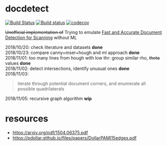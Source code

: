 # docdetect

[![Build Status](https://travis-ci.org/alessandrozamberletti/docdetect.svg?branch=master)](https://travis-ci.org/alessandrozamberletti/docdetect)
[![Build status](https://ci.appveyor.com/api/projects/status/l1gjc8g7c1q3846j/branch/master?svg=true)](https://ci.appveyor.com/project/alessandrozamberletti/docdetect/branch/master)
[![codecov](https://codecov.io/gh/alessandrozamberletti/docdetect/branch/master/graph/badge.svg)](https://codecov.io/gh/alessandrozamberletti/docdetect)

~~Unofficial implementation of~~ Trying to emulate [Fast and Accurate Document Detection for Scanning](https://blogs.dropbox.com/tech/2016/08/fast-and-accurate-document-detection-for-scanning/) without ML
 
2018/10/20: check literature and datasets **done**  
2018/10/23: compare canny+mser+hough and ml approach **done**  
2018/11/01: too many lines from hough with low thr: group similar rho, ~~theta~~ values **done**  
2018/11/02: detect intersections, identify unusual ones **done**  
2018/11/03: 
> iterate through potential document corners, and enumerate all possible quadrilaterals

2018/11/05: recursive graph algorithm **wip**

# resources  
* https://arxiv.org/pdf/1504.06375.pdf
* https://pdollar.github.io/files/papers/DollarPAMI15edges.pdf
